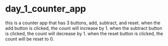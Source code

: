 # day_1_counter_app

this is a counter app that has 3 buttons, add, subtract, and reset.
when the add button is clicked, the count will increase by 1.
when the subtract button is clicked, the count will decrease by 1.
when the reset button is clicked, the count will be reset to 0.
